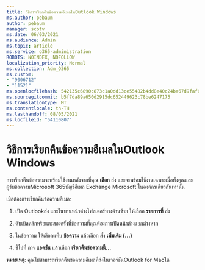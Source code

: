 ```yaml
---
title: วิธีการเรียกคืนข้อความอีเมลในOutlook Windows
ms.author: pebaum
author: pebaum
manager: scotv
ms.date: 06/03/2021
ms.audience: Admin
ms.topic: article
ms.service: o365-administration
ROBOTS: NOINDEX, NOFOLLOW
localization_priority: Normal
ms.collection: Adm_O365
ms.custom:
- "9006712"
- "11521"
ms.openlocfilehash: 542135c6890c873c1a0dd13ce55482b4dd8e40c24ba67d9faf6bd10151de8302
ms.sourcegitcommit: b5f7da89a650d2915dc652449623c78be6247175
ms.translationtype: MT
ms.contentlocale: th-TH
ms.lasthandoff: 08/05/2021
ms.locfileid: "54110807"
---
```

# <a name="how-to-recall-an-email-message-in-outlook-for-windows"></a>วิธีการเรียกคืนข้อความอีเมลในOutlook Windows

การเรียกคืนข้อความจะพร้อมใช้งานหลังจากที่คุณ **เลือก** ส่ง และจะพร้อมใช้งานเฉพาะเมื่อทั้งคุณและผู้รับข้อความMicrosoft 365บัญชีอีเมล Exchange Microsoft ในองค์กรเดียวกันเท่านั้น 

เมื่อต้องการเรียกคืนข้อความอีเมล:

1. เปิด Outlookส่ง และในบานหน้าต่างโฟลเดอร์ทางด้านซ้าย ให้เลือก **รายการที่** ส่ง

1. ดับเบิลคลิกหรือแตะสองครั้งที่ข้อความที่คุณต้องการเปิดหน้าต่างแยกต่างหาก

1. ในข้อความ ให้เลือกแท็บ **ข้อความ** แล้วเลือก สั่ง **เพิ่มเติม (...)**

1. ชี้ไปที่ การ **แอคชัน** แล้วเลือก **เรียกคืนข้อความนี้...**

**หมายเหตุ**: คุณไม่สามารถเรียกคืนข้อความอีเมลที่ส่งในเวอร์ชันOutlook for Macได้